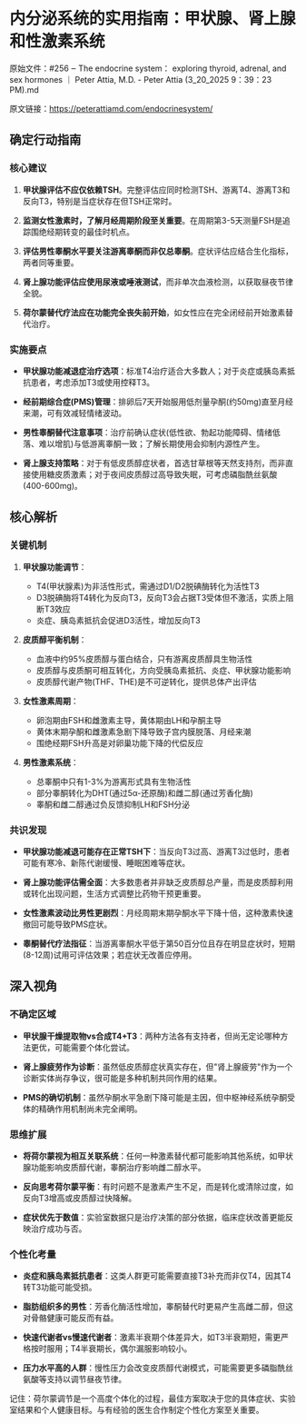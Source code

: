# 内分泌系统的实用指南：甲状腺、肾上腺和性激素系统

原始文件：#256 ‒ The endocrine system： exploring thyroid, adrenal, and sex hormones ｜ Peter Attia, M.D. - Peter Attia (3_20_2025 9：39：23 PM).md

原文链接：https://peterattiamd.com/endocrinesystem/

<YouTube videoId="5oxFK6poSXM" />

## 确定行动指南

### 核心建议

1. **甲状腺评估不应仅依赖TSH**。完整评估应同时检测TSH、游离T4、游离T3和反向T3，特别是当症状存在但TSH正常时。

2. **监测女性激素时，了解月经周期阶段至关重要**。在周期第3-5天测量FSH是追踪围绝经期转变的最佳时机点。

3. **评估男性睾酮水平要关注游离睾酮而非仅总睾酮**。症状评估应结合生化指标，两者同等重要。

4. **肾上腺功能评估应使用尿液或唾液测试**，而非单次血液检测，以获取昼夜节律全貌。

5. **荷尔蒙替代疗法应在功能完全丧失前开始**，如女性应在完全闭经前开始激素替代治疗。

### 实施要点

- **甲状腺功能减退症治疗选项**：标准T4治疗适合大多数人；对于炎症或胰岛素抵抗患者，考虑添加T3或使用控释T3。

- **经前期综合症(PMS)管理**：排卵后7天开始服用低剂量孕酮(约50mg)直至月经来潮，可有效减轻情绪波动。

- **男性睾酮替代注意事项**：治疗前确认症状(低性欲、勃起功能障碍、情绪低落、难以增肌)与低游离睾酮一致；了解长期使用会抑制内源性产生。

- **肾上腺支持策略**：对于有低皮质醇症状者，首选甘草根等天然支持剂，而非直接使用糖皮质激素；对于夜间皮质醇过高导致失眠，可考虑磷脂酰丝氨酸(400-600mg)。

## 核心解析

### 关键机制

1. **甲状腺功能调节**：
   - T4(甲状腺素)为非活性形式，需通过D1/D2脱碘酶转化为活性T3
   - D3脱碘酶将T4转化为反向T3，反向T3会占据T3受体但不激活，实质上阻断T3效应
   - 炎症、胰岛素抵抗会促进D3活性，增加反向T3

2. **皮质醇平衡机制**：
   - 血液中约95%皮质醇与蛋白结合，只有游离皮质醇具生物活性
   - 皮质醇与皮质酮可相互转化，方向受胰岛素抵抗、炎症、甲状腺功能影响
   - 皮质醇代谢产物(THF、THE)是不可逆转化，提供总体产出评估

3. **女性激素周期**：
   - 卵泡期由FSH和雌激素主导，黄体期由LH和孕酮主导
   - 黄体末期孕酮和雌激素急剧下降导致子宫内膜脱落、月经来潮
   - 围绝经期FSH升高是对卵巢功能下降的代偿反应

4. **男性激素系统**：
   - 总睾酮中只有1-3%为游离形式具有生物活性
   - 部分睾酮转化为DHT(通过5α-还原酶)和雌二醇(通过芳香化酶)
   - 睾酮和雌二醇通过负反馈抑制LH和FSH分泌

### 共识发现

- **甲状腺功能减退可能存在正常TSH下**：当反向T3过高、游离T3过低时，患者可能有寒冷、新陈代谢缓慢、睡眠困难等症状。

- **肾上腺功能评估需全面**：大多数患者并非缺乏皮质醇总产量，而是皮质醇利用或转化出现问题，生活方式调整比药物干预更重要。

- **女性激素波动比男性更剧烈**：月经周期末期孕酮水平下降十倍，这种激素快速撤回可能导致PMS症状。

- **睾酮替代疗法指征**：当游离睾酮水平低于第50百分位且存在明显症状时，短期(8-12周)试用可评估效果；若症状无改善应停用。

## 深入视角

### 不确定区域

- **甲状腺干燥提取物vs合成T4+T3**：两种方法各有支持者，但尚无定论哪种方法更优，可能需要个体化尝试。

- **肾上腺疲劳作为诊断**：虽然低皮质醇症状真实存在，但"肾上腺疲劳"作为一个诊断实体尚存争议，很可能是多种机制共同作用的结果。

- **PMS的确切机制**：虽然孕酮水平急剧下降可能是主因，但中枢神经系统孕酮受体的精确作用机制尚未完全阐明。

### 思维扩展

- **将荷尔蒙视为相互关联系统**：任何一种激素替代都可能影响其他系统，如甲状腺功能影响皮质醇代谢，睾酮治疗影响雌二醇水平。

- **反向思考荷尔蒙平衡**：有时问题不是激素产生不足，而是转化或清除过度，如反向T3增高或皮质醇过快降解。

- **症状优先于数值**：实验室数据只是治疗决策的部分依据，临床症状改善更能反映治疗成功与否。

### 个性化考量

- **炎症和胰岛素抵抗患者**：这类人群更可能需要直接T3补充而非仅T4，因其T4转T3功能可能受损。

- **脂肪组织多的男性**：芳香化酶活性增加，睾酮替代时更易产生高雌二醇，但这对骨骼健康可能反而有益。

- **快速代谢者vs慢速代谢者**：激素半衰期个体差异大，如T3半衰期短，需更严格按时服用；T4半衰期长，偶尔漏服影响较小。

- **压力水平高的人群**：慢性压力会改变皮质醇代谢模式，可能需要更多磷脂酰丝氨酸等支持以调节昼夜节律。

记住：荷尔蒙调节是一个高度个体化的过程，最佳方案取决于您的具体症状、实验室结果和个人健康目标。与有经验的医生合作制定个性化方案至关重要。